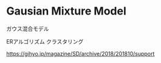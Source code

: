 # Gausian Mixture Model

ガウス混合モデル

ERアルゴリズム
クラスタリング

https://gihyo.jp/magazine/SD/archive/2018/201810/support
